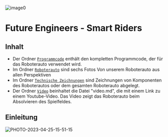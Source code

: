 ![image0](https://github.com/biswro2023/smartiecar/assets/131177565/5d9d468e-8dde-4f72-8bcc-868d23993b3d)


Future Engineers - Smart Riders 
====

## Inhalt

* Der Ordner [`Programmcode`](https://github.com/biswro2023/smartiecar/tree/master/Programmcode) enthält den kompletten Programmcode, der für das Roboterauto verwendet wird.
* Im Ordner [`Roboterauto`](https://github.com/biswro2023/smartiecar/tree/master/Roboterauto) sind sechs Fotos Von unserem Roboterauto aus allen Perspektiven
* Im Ordner [`Technische Zeichnungen`](https://github.com/biswro2023/smartiecar/tree/master/Technische%20Zeichnungen) sind Zeichnungen von Komponenten des Roboterautos oder dem gesamten Roboterauto abgelegt.
* Der Ordner [`Video`](https://github.com/biswro2023/smartiecar/tree/master/Video) beinhaltet die Datei "video.md", die mit einem Link zu einem Youtube-Video. Das Video zeigt das Roboterauto beim Absolvieren des Spielfeldes.

## Einleitung

![PHOTO-2023-04-25-15-51-15](https://user-images.githubusercontent.com/131178788/235305585-3813cfa9-fe58-429f-ac3e-2bfa22f2d13f.jpg)
